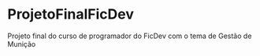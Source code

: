 # ProjetoFinalFicDev
Projeto final do curso de programador do FicDev com o tema de Gestão de Munição
